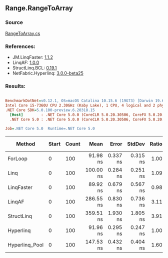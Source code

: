 ﻿## Range.RangeToArray

### Source
[RangeToArray.cs](../LinqBenchmarks/Range/RangeToArray.cs)

### References:
- JM.LinqFaster: [1.1.2](https://www.nuget.org/packages/JM.LinqFaster/1.1.2)
- LinqAF: [1.0.0](https://www.nuget.org/packages/LinqAF/1.0.0)
- StructLinq.BCL: [0.19.1](https://www.nuget.org/packages/StructLinq.BCL/0.19.1)
- NetFabric.Hyperlinq: [3.0.0-beta25](https://www.nuget.org/packages/NetFabric.Hyperlinq/3.0.0-beta25)

### Results:
``` ini

BenchmarkDotNet=v0.12.1, OS=macOS Catalina 10.15.6 (19G73) [Darwin 19.6.0]
Intel Core i5-7360U CPU 2.30GHz (Kaby Lake), 1 CPU, 4 logical and 2 physical cores
.NET Core SDK=5.0.100-preview.6.20318.15
  [Host]        : .NET Core 5.0.0 (CoreCLR 5.0.20.30506, CoreFX 5.0.20.30506), X64 RyuJIT
  .NET Core 5.0 : .NET Core 5.0.0 (CoreCLR 5.0.20.30506, CoreFX 5.0.20.30506), X64 RyuJIT

Job=.NET Core 5.0  Runtime=.NET Core 5.0  

```
|         Method | Start | Count |      Mean |    Error |   StdDev | Ratio | RatioSD |  Gen 0 | Gen 1 | Gen 2 | Allocated |
|--------------- |------ |------ |----------:|---------:|---------:|------:|--------:|-------:|------:|------:|----------:|
|        ForLoop |     0 |   100 |  91.98 ns | 0.337 ns | 0.315 ns |  1.00 |    0.00 | 0.2027 |     - |     - |     424 B |
|           Linq |     0 |   100 | 100.00 ns | 0.284 ns | 0.251 ns |  1.09 |    0.00 | 0.2218 |     - |     - |     464 B |
|     LinqFaster |     0 |   100 |  89.92 ns | 0.679 ns | 0.567 ns |  0.98 |    0.01 | 0.2027 |     - |     - |     424 B |
|         LinqAF |     0 |   100 | 286.55 ns | 0.830 ns | 0.736 ns |  3.11 |    0.01 | 0.2027 |     - |     - |     424 B |
|     StructLinq |     0 |   100 | 359.51 ns | 1.930 ns | 1.805 ns |  3.91 |    0.02 | 0.2141 |     - |     - |     448 B |
|      Hyperlinq |     0 |   100 |  91.96 ns | 0.295 ns | 0.247 ns |  1.00 |    0.00 | 0.2027 |     - |     - |     424 B |
| Hyperlinq_Pool |     0 |   100 | 147.53 ns | 0.432 ns | 0.404 ns |  1.60 |    0.01 | 0.0267 |     - |     - |      56 B |
